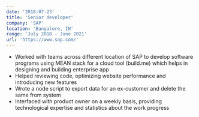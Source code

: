 ```yaml
---
date: '2018-07-23'
title: 'Senior developer'
company: 'SAP'
location: 'Bangalore, IN'
range: 'July 2018 - June 2021'
url: 'https://www.sap.com/'
---
```


- Worked with teams across different location of SAP to develop software programs using MEAN stack for a cloud tool (build.me) which helps in designing and building enterprise app
- Helped reviewing code, optimizing website performance and introducing new features
- Wrote a node script to export data for an ex-customer and delete the same from system
- Interfaced with product owner on a weekly basis, providing technological expertise and statistics about the work progress

